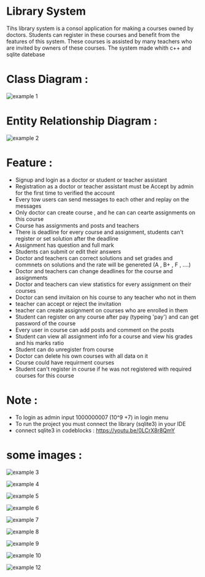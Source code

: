 # Library System 

Tihs library system is a consol application for making a courses owned by doctors.
Students can register in these courses and benefit from the features of this system.
These courses is assisted by many teachers who are invited by owners of these courses.
The system made whith c++ and sqlite datebase

# Class Diagram :

![example 1](https://github.com/abdulkareeme/Library-System/blob/main/LibrarySystemProject/Diagrams/Library%20system%20diagram.jpg)

# Entity Relationship Diagram : 

![example 2](https://github.com/abdulkareeme/Library-System/blob/main/LibrarySystemProject/Diagrams/Library%20System%20ER.jpg)

# Feature :

- Signup and login as a doctor or student or teacher assistant
- Registration as a doctor or teacher assistant must be Accept by admin for the first time to verified the account
- Every tow users can send messages to each other and replay on the messages
- Only doctor can create course , and he can can cearte assignments on this course
- Course has assignments and posts and teachers
- There is deadline for every course and assignment, students can't register or set solution after the deadline
- Assignment has question and full mark 
- Students can submit or edit their answers 
- Doctor and teachers can correct solutions and set grades and commnets on solutions and the rate will be genereted (A , B+ , F , ....)
- Doctor and teachers can change deadlines for the course and assignments 
- Doctor and teachers can view statistics for every assignment on their courses
- Doctor can send invitaion on his course to any teacher who not in them
- teacher can accept or reject the invitation
- teacher can create assignment on courses who are enrolled in them
- Student can register on any course after pay (typeing 'pay') and can get password of the course 
- Every user in course can add posts and comment on the posts 
- Student can view all assignment info for a course and view his grades and his marks ratio
- Student can do unregister from course 
- Doctor can delete his own courses with all data on it
- Course could have requirment courses 
- Student can't register in course if he was not registered with required courses for this course 

# Note : 
- To login as admin input 1000000007 (10^9 +7) in login menu
- To run the project you must connect the library (sqlite3) in your IDE
- connect sqlite3 in codeblocks : https://youtu.be/0LCrX8r8QmY

# some images :

![example 3](https://github.com/abdulkareeme/Library-System/blob/main/LibrarySystemProject/Images/Table%20user%20.png)

![example 4](https://github.com/abdulkareeme/Library-System/blob/main/LibrarySystemProject/Images/Table%20assignment.png)

![example 5](https://github.com/abdulkareeme/Library-System/blob/main/LibrarySystemProject/Images/Delete%20course.png)

![example 6](https://github.com/abdulkareeme/Library-System/blob/main/LibrarySystemProject/Images/Assignment%20info.png)

![example 7](https://github.com/abdulkareeme/Library-System/blob/main/LibrarySystemProject/Images/Register.png)

![example 8](https://github.com/abdulkareeme/Library-System/blob/main/LibrarySystemProject/Images/Signup.png)

![example 9](https://github.com/abdulkareeme/Library-System/blob/main/LibrarySystemProject/Images/Login%20as%20admin.png)

![example 10](https://github.com/abdulkareeme/Library-System/blob/main/LibrarySystemProject/Images/Create%20course.png)

![example 12](https://github.com/abdulkareeme/Library-System/blob/main/LibrarySystemProject/Images/View%20solution.png)
